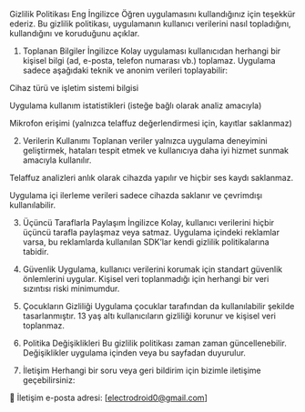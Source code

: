 Gizlilik Politikası
Eng İngilizce Öğren uygulamasını  kullandığınız için teşekkür ederiz. Bu gizlilik politikası, uygulamanın kullanıcı verilerini nasıl topladığını, kullandığını ve koruduğunu açıklar.

1. Toplanan Bilgiler
İngilizce Kolay uygulaması kullanıcıdan herhangi bir kişisel bilgi (ad, e-posta, telefon numarası vb.) toplamaz. Uygulama sadece aşağıdaki teknik ve anonim verileri toplayabilir:

Cihaz türü ve işletim sistemi bilgisi

Uygulama kullanım istatistikleri (isteğe bağlı olarak analiz amacıyla)

Mikrofon erişimi (yalnızca telaffuz değerlendirmesi için, kayıtlar saklanmaz)

2. Verilerin Kullanımı
Toplanan veriler yalnızca uygulama deneyimini geliştirmek, hataları tespit etmek ve kullanıcıya daha iyi hizmet sunmak amacıyla kullanılır.

Telaffuz analizleri anlık olarak cihazda yapılır ve hiçbir ses kaydı saklanmaz.

Uygulama içi ilerleme verileri sadece cihazda saklanır ve çevrimdışı kullanılabilir.

3. Üçüncü Taraflarla Paylaşım
İngilizce Kolay, kullanıcı verilerini hiçbir üçüncü tarafla paylaşmaz veya satmaz. Uygulama içindeki reklamlar varsa, bu reklamlarda kullanılan SDK’lar kendi gizlilik politikalarına tabidir.

4. Güvenlik
Uygulama, kullanıcı verilerini korumak için standart güvenlik önlemlerini uygular. Kişisel veri toplanmadığı için herhangi bir veri sızıntısı riski minimumdur.

5. Çocukların Gizliliği
Uygulama çocuklar tarafından da kullanılabilir şekilde tasarlanmıştır. 13 yaş altı kullanıcıların gizliliği korunur ve kişisel veri toplanmaz.

6. Politika Değişiklikleri
Bu gizlilik politikası zaman zaman güncellenebilir. Değişiklikler uygulama içinden veya bu sayfadan duyurulur.

7. İletişim
Herhangi bir soru veya geri bildirim için bizimle iletişime geçebilirsiniz:

📧 İletişim e-posta adresi: [electrodroid0@gmail.com]
